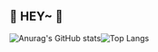 ## 👋 HEY~ 👋

![Anurag's GitHub stats](https://github-readme-stats.vercel.app/api?username=Kang-SeoHyun&&show_icons=true&count_private=true&theme=dracula)![Top Langs](https://github-readme-stats.vercel.app/api/top-langs/?username=Kang-SeoHyun&&layout=compact&theme=dracula)





<!--
C - 임베디드 하드웨어개발  
java - 대기업, 금융권, 국가기관, 웹  
     - 프레임 워크 : 스프링    
python - 스타트업, 인공지능 연구, 데이터 엔지니어
       - 프레임 워크: 플라스크(죽어감), D장고(묵직), fast api(요즘 추세)    
java script - 웹 프론트, 백  
            - 프레임 워크: 노드js(런타임환경), 네스트js
type script - 웹 풀스택, 웹개발 아니면 의미없음
            - 프레임 워크: 노드  
pyscrip - 파이썬버전 html 코딩
kotlin - 자바 대체 언어, 문법깔끔하고 자바랑 100프로 호환가능  
C++ - 게임, 인공지능 실무
-->
